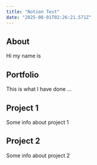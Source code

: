 ```yaml
---
title: "Notion Test"
date: "2025-08-01T02:26:21.571Z"
---
```



## About

Hi my name is


## Portfolio

This is what I have done …


## Project 1

Some info about project 1


## Project 2

Some info about project 2

